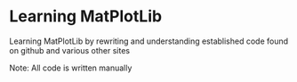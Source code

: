 # Learning MatPlotLib

Learning MatPlotLib by rewriting and understanding established code found on github and various other sites

Note: All code is written manually